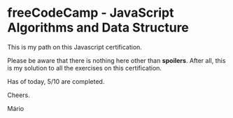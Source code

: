 # freeCodeCamp - JavaScript Algorithms and Data Structure

This is my path on this Javascript certification.

Please be aware that there is nothing here other than **spoilers**. After all, this is my solution to all the exercises
on this certification.

Has of today, 5/10 are completed.

Cheers.

Mário

